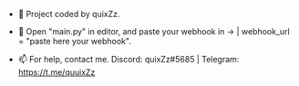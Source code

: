 - 🌱 Project coded by quixZz.

- 👀 Open "main.py" in editor, and paste your webhook in -> | webhook_url = "paste here your webhook".

- 📫 For help, contact me. Discord: quixZz#5685 | Telegram: https://t.me/quuixZz
